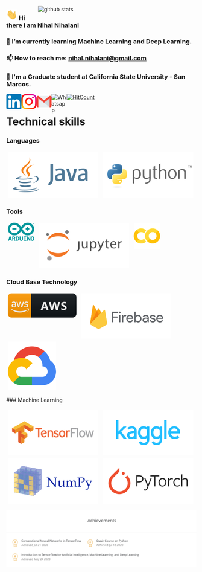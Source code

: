 <p>
  <img align="right" src="https://github-readme-stats.vercel.app/api/?username=nihalnihalani&show_icons=true&title_color=fffffff&icon_color=000000&text_color=000000&hide_border=true" alt="github stats"/ width="420">
</p>


###   <img src="https://github.com/nihalnihalani/nihalnihalani/blob/master/Assets/Hi.gif" width="29px"> Hi there I am Nihal Nihalani 
### 🌱 I’m currently learning Machine Learning and Deep Learning.
### 📫 How to reach me: nihal.nihalani@gmail.com
### 🔭 I'm a Graduate student at California State University - San Marcos.







<a href="https://in.linkedin.com/in/nihalnihalani">
  <img align="left" alt="Nihal Nihalani | Linkedin" width="40px" src="https://github.com/nihalnihalani/nihalnihalani/blob/master/Assets/Linkedin.svg" />
  </a>
  
  <a href="https://www.instagram.com/i_am_nihal_/">
    <img align="left" alt="Nihal Nihalani | Instagram" width="40px" src="https://github.com/nihalnihalani/nihalnihalani/blob/master/Assets/Instagram.svg" />
  </a>
  <a href="mailto:nihal.nihalani@gmail.com">
    <img align="left" alt="Nihal Nihalani | Gmail" width="40px" src="https://github.com/nihalnihalani/nihalnihalani/blob/master/Assets/Gmail.svg" />
 </a>
 
 <a href="https://api.whatsapp.com/send?phone=+17608841164"> 
 <img align="left" width="40px" src="https://github.com/Quadrified/Quadrified/blob/master/assets/my_svgs/whatsapp.svg" alt="Whatsapp"/>
 </a> 
  
 [![HitCount](http://hits.dwyl.com/nihalnihalani/nihalnihalani.svg)](http://hits.dwyl.com/nihalnihalani/nihalnihalani) 

# Technical skills
### Languages
<p align="left">
  <img src="https://github.com/nihalnihalani/nihalnihalani/blob/master/Assets/java-ar21.svg" alt="Java" style="vertical-align:top; margin:4px">
  <img src="https://github.com/nihalnihalani/nihalnihalani/blob/master/Assets/python-ar21.svg" alt="python" style="vertical-align:top; margin:4px">
</p> 

### Tools
<p align="left">
<img src="https://github.com/nihalnihalani/nihalnihalani/blob/master/Assets/arduino-official.svg"alt="Arduino" width="70px" style="vertical-align:top; margin:4px">
<img src="https://github.com/nihalnihalani/nihalnihalani/blob/master/Assets/jupyter-ar21.svg" alt="Jupyter" style="vertical-align:top; margin:4px">  
<img src="https://github.com/nihalnihalani/nihalnihalani/blob/master/Assets/33467679.png"alt="Arduino" width="70px" style="vertical-align:top; margin:4px">
</p>

### Cloud Base Technology
<p align="left">
<img src="https://raw.githubusercontent.com/8bithemant/8bithemant/master/svg/dev/services/aws.svg" alt="Aws" style="vertical-align:top; margin:4px">
  <img src="https://github.com/nihalnihalani/nihalnihalani/blob/master/Assets/firebase-ar21.svg" alt="firebase" style="vertical-align:top; margin:4px">
 <img src="https://github.com/nihalnihalani/nihalnihalani/blob/master/Assets/google_cloud-icon.svg" alt="Google Cloud" style="vertical-align:top; margin:4px">
</p>
### Machine Learning
<p align="left">
<img src="https://github.com/nihalnihalani/nihalnihalani/blob/master/Assets/tensorflow-ar21.svg" alt="Tensorflow" style="vertical-align:top; margin:4px">
<img src="https://github.com/nihalnihalani/nihalnihalani/blob/master/Assets/kaggle-ar21.svg" alt="Kaggle" style="vertical-align:top; margin:4px">
 <img src="https://github.com/nihalnihalani/nihalnihalani/blob/master/Assets/numpy-ar21.svg" alt="Numpy" style="vertical-align:top; margin:4px">
 <img src="https://github.com/nihalnihalani/nihalnihalani/blob/master/Assets/pytorch-ar21.svg" alt="pytorch" style="vertical-align:top; margin:4px">
</p>
<p align="left">
 

<img src="https://github.com/nihalnihalani/nihalnihalani/blob/master/Assets/achievments.png">
   

</p>

<!--
### Database Management 
<p align="left">
</p>
  
  <img src="https://github.com/nihalnihalani/nihalnihalani/blob/master/Assets/arduino-official.svg"alt="Arduino" style="vertical-align:top; margin:4px">
  <img src="https://raw.githubusercontent.com/8bithemant/8bithemant/master/svg/dev/languages/js.svg" alt="Twitter" style="vertical-align:top; margin:4px">
 
  
  <img src="https://raw.githubusercontent.com/8bithemant/8bithemant/master/svg/dev/frameworks/vue.svg" alt="Twitter" style="vertical-align:top; margin:4px">
  <img src="https://github.com/nihalnihalani/nihalnihalani/blob/master/Assets/33467679.svg" alt="Twitter" style="vertical-align:top; margin:4px">
  <img src="https://raw.githubusercontent.com/8bithemant/8bithemant/master/svg/dev/misc/cloud.svg" alt="Twitter" style="vertical-align:top; margin:4px">
  <img src="https://raw.githubusercontent.com/8bithemant/8bithemant/master/svg/dev/misc/datascience.svg" alt="Twitter" style="vertical-align:top; margin:4px">
  
  <img src="https://raw.githubusercontent.com/8bithemant/8bithemant/master/svg/dev/services/npm.svg" alt="Twitter" style="vertical-align:top; margin:4px">

  <img src="https://raw.githubusercontent.com/8bithemant/8bithemant/master/svg/dev/tools/bash.svg" alt="Twitter" style="vertical-align:top; margin:4px">

  <img src="https://raw.githubusercontent.com/8bithemant/8bithemant/master/svg/dev/tools/visualstudio_code.svg" alt="Twitter" style="vertical-align:top; margin:4px">




 
  </p>
  </p>
</br>
</p>

**nihalnihalani/nihalnihalani** is a ✨ _special_ ✨ repository because its `README.md` (this file) appears on your GitHub profile.

Here are some ideas to get you started:

- 🔭 I’m currently working on ...
- 🌱 I’m currently learning ...
- 👯 I’m looking to collaborate on ...
- 🤔 I’m looking for help with ...
- 💬 Ask me about ...
- 📫 How to reach me: ...
- 😄 Pronouns: ...
- ⚡ Fun fact: ...
-->
